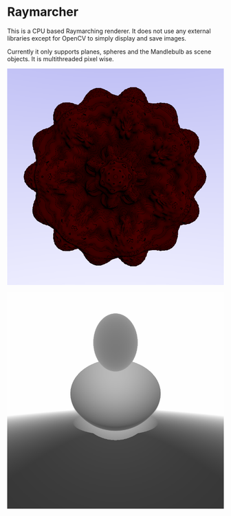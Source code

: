 # Raymarcher
This is a CPU based Raymarching renderer.
It does not use any external libraries except for OpenCV to simply display and save images.

Currently it only supports planes, spheres and the Mandlebulb as scene objects.
It is multithreaded pixel wise.

![Mandlebulb Fractal Render](https://github.com/OkeWoke/Raymarcher/blob/main/example_render_0.png?raw=true)

![CSG Render](https://github.com/OkeWoke/Raymarcher/blob/main/example_render_1.png?raw=true)
